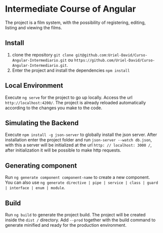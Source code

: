 # Intermediate Course of Angular

The project is a film system, with the possibility of registering, editing, listing and viewing the films.

## Install

1. clone the repository `git clone git@github.com:Uriel-David/Curso-Angular-Intermediario.git` ou `https://github.com/Uriel-David/Curso-Angular-Intermediario.git`.
2. Enter the project and install the dependencies `npm install`

## Local Environment

Execute `ng serve` for the project to go up locally. Access the url `http://localhost:4200/`. The project is already reloaded automatically according to the changes you make to the code.

## Simulating the Backend

Execute `npm install -g json-server` to globally install the json server. After installation enter the project folder and run `json-server --watch db.json`, with this a server will be initialized at the url `http: // localhost: 3000 /`, after initialization it will be possible to make http requests.

## Generating component

Run `ng generate component component-name` to create a new component. You can also use `ng generate directive | pipe | service | class | guard | interface | enum | module`.

## Build

Run `ng build` to generate the project build. The project will be created inside the `dist /` directory. Add `--prod` together with the build command to generate minified and ready for the production environment.
